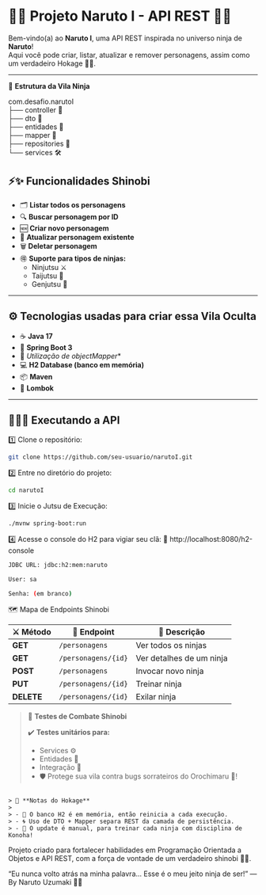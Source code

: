 # 🍃🌀 Projeto **Naruto I** - API REST 🥷🔥

Bem-vindo(a) ao **Naruto I**, uma API REST inspirada no universo ninja de **Naruto**!  
Aqui você pode criar, listar, atualizar e remover personagens, assim como um verdadeiro Hokage 👑🍜.

---

🏯 **Estrutura da Vila Ninja**

com.desafio.narutoI  
├── controller 🧭  
├── dto 🎴  
├── entidades 👤  
├── mapper 🔄  
├── repositories 📂  
└── services 🛠️

## ⚡️✨ **Funcionalidades Shinobi**

- 🗂️ **Listar todos os personagens**
- 🔍 **Buscar personagem por ID**
- 🆕 **Criar novo personagem**
- 🔄 **Atualizar personagem existente**
- 🗑️ **Deletar personagem**
- 🉐 **Suporte para tipos de ninjas:**
    - Ninjutsu ⚔️
    - Taijutsu 🥋
    - Genjutsu 🧿

---

## ⚙️ **Tecnologias usadas para criar essa Vila Oculta**

- ☕ **Java 17**
- 🌱 **Spring Boot 3**
- 🐍 *Utilização de objectMapper**
- 💻 **H2 Database (banco em memória)**
- 📦 **Maven**
- 🦾 **Lombok**

---

## 🏃‍♂️💨 **Executando a API**

1️⃣ Clone o repositório:
```bash
git clone https://github.com/seu-usuario/narutoI.git
```
2️⃣ Entre no diretório do projeto:

```bash
cd narutoI
```
3️⃣ Inicie o Jutsu de Execução:
```bash
./mvnw spring-boot:run
```
4️⃣ Acesse o console do H2 para vigiar seu clã:
🔗 http://localhost:8080/h2-console

```bash
JDBC URL: jdbc:h2:mem:naruto

User: sa

Senha: (em branco)
```

🗺️ Mapa de Endpoints Shinobi

| ⚔️ Método  | 🔗 Endpoint         | 📃 Descrição             |
| ---------- | ------------------- | ------------------------ |
| **GET**    | `/personagens`      | Ver todos os ninjas      |
| **GET**    | `/personagens/{id}` | Ver detalhes de um ninja |
| **POST**   | `/personagens`      | Invocar novo ninja       |
| **PUT**    | `/personagens/{id}` | Treinar ninja            |
| **DELETE** | `/personagens/{id}` | Exilar ninja             |



> 🧪 **Testes de Combate Shinobi**
>
> ✔️ **Testes unitários para:**
>
> - Services ⚙️
> - Entidades 📂
> - Integração 🔄
> - 🛡️ Protege sua vila contra bugs sorrateiros do Orochimaru 🐍!
```

> 📜 **Notas do Hokage**
>
> - 🌙 O banco H2 é em memória, então reinicia a cada execução.
> - 🌀 Uso de DTO + Mapper separa REST da camada de persistência.
> - 💪 O update é manual, para treinar cada ninja com disciplina de Konoha!
```


Projeto criado para fortalecer habilidades em Programação Orientada a Objetos e API REST, com a força de vontade de um verdadeiro shinobi 🍃🔥.

“Eu nunca volto atrás na minha palavra... Esse é o meu jeito ninja de ser!” — By Naruto Uzumaki 🍜🦊
